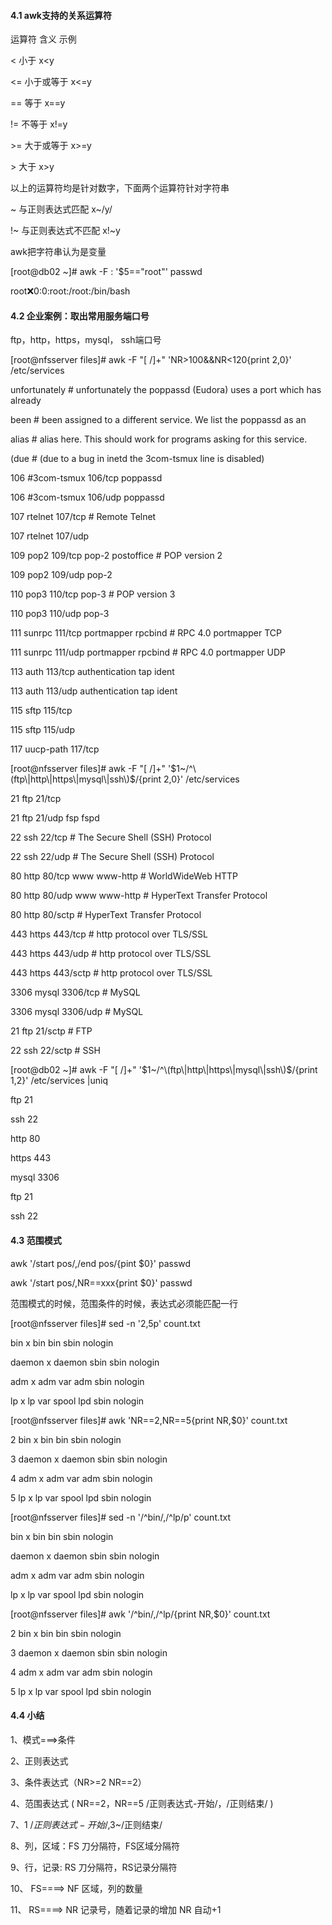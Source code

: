 #### 4.1 awk支持的关系运算符

运算符 含义 示例

&lt; 小于 x&lt;y

&lt;= 小于或等于 x&lt;=y

== 等于 x==y

!= 不等于 x!=y

&gt;= 大于或等于 x&gt;=y

&gt; 大于 x&gt;y

以上的运算符均是针对数字，下面两个运算符针对字符串

~ 与正则表达式匹配 x~/y/

!~ 与正则表达式不匹配 x!~y

awk把字符串认为是变量

\[root@db02 ~\]\# awk -F : '$5=="root"' passwd

root:x:0:0:root:/root:/bin/bash

#### 4.2 企业案例：取出常用服务端口号

ftp，http，https，mysql， ssh端口号

\[root@nfsserver files\]\# awk -F "\[ /\]+" 'NR&gt;100&&NR&lt;120{print $2,$0}' /etc/services

unfortunately \# unfortunately the poppassd \(Eudora\) uses a port which has already

been \# been assigned to a different service. We list the poppassd as an

alias \# alias here. This should work for programs asking for this service.

\(due \# \(due to a bug in inetd the 3com-tsmux line is disabled\)

106 \#3com-tsmux 106/tcp poppassd

106 \#3com-tsmux 106/udp poppassd

107 rtelnet 107/tcp \# Remote Telnet

107 rtelnet 107/udp

109 pop2 109/tcp pop-2 postoffice \# POP version 2

109 pop2 109/udp pop-2

110 pop3 110/tcp pop-3 \# POP version 3

110 pop3 110/udp pop-3

111 sunrpc 111/tcp portmapper rpcbind \# RPC 4.0 portmapper TCP

111 sunrpc 111/udp portmapper rpcbind \# RPC 4.0 portmapper UDP

113 auth 113/tcp authentication tap ident

113 auth 113/udp authentication tap ident

115 sftp 115/tcp

115 sftp 115/udp

117 uucp-path 117/tcp

\[root@nfsserver files\]\# awk -F "\[ /\]+" '$1~/^\(ftp\|http\|https\|mysql\|ssh\)$/{print $2,$0}' /etc/services

21 ftp 21/tcp

21 ftp 21/udp fsp fspd

22 ssh 22/tcp \# The Secure Shell \(SSH\) Protocol

22 ssh 22/udp \# The Secure Shell \(SSH\) Protocol

80 http 80/tcp www www-http \# WorldWideWeb HTTP

80 http 80/udp www www-http \# HyperText Transfer Protocol

80 http 80/sctp \# HyperText Transfer Protocol

443 https 443/tcp \# http protocol over TLS/SSL

443 https 443/udp \# http protocol over TLS/SSL

443 https 443/sctp \# http protocol over TLS/SSL

3306 mysql 3306/tcp \# MySQL

3306 mysql 3306/udp \# MySQL

21 ftp 21/sctp \# FTP

22 ssh 22/sctp \# SSH

\[root@db02 ~\]\# awk -F "\[ /\]+" '$1~/^\(ftp\|http\|https\|mysql\|ssh\)$/{print $1,$2}' /etc/services \|uniq

ftp 21

ssh 22

http 80

https 443

mysql 3306

ftp 21

ssh 22

#### 4.3 范围模式

awk '/start pos/,/end pos/{pint $0}' passwd

awk '/start pos/,NR==xxx{print $0}' passwd

范围模式的时候，范围条件的时候，表达式必须能匹配一行

\[root@nfsserver files\]\# sed -n '2,5p' count.txt

bin x bin bin sbin nologin

daemon x daemon sbin sbin nologin

adm x adm var adm sbin nologin

lp x lp var spool lpd sbin nologin

\[root@nfsserver files\]\# awk 'NR==2,NR==5{print NR,$0}' count.txt

2 bin x bin bin sbin nologin

3 daemon x daemon sbin sbin nologin

4 adm x adm var adm sbin nologin

5 lp x lp var spool lpd sbin nologin

\[root@nfsserver files\]\# sed -n '/^bin/,/^lp/p' count.txt

bin x bin bin sbin nologin

daemon x daemon sbin sbin nologin

adm x adm var adm sbin nologin

lp x lp var spool lpd sbin nologin

\[root@nfsserver files\]\# awk '/^bin/,/^lp/{print NR,$0}' count.txt

2 bin x bin bin sbin nologin

3 daemon x daemon sbin sbin nologin

4 adm x adm var adm sbin nologin

5 lp x lp var spool lpd sbin nologin

#### 4.4 小结

1、模式===&gt;条件

2、正则表达式

3、条件表达式（NR&gt;=2 NR==2）

4、范围表达式 \( NR==2，NR==5 /正则表达式-开始/，/正则结束/ \)

7、$1~/正则表达式-开始/,$3~/正则结束/

8、列，区域：FS 刀分隔符，FS区域分隔符

9、行，记录: RS 刀分隔符，RS记录分隔符

10、 FS====&gt; NF 区域，列的数量

11、 RS====&gt; NR 记录号，随着记录的增加 NR 自动+1

